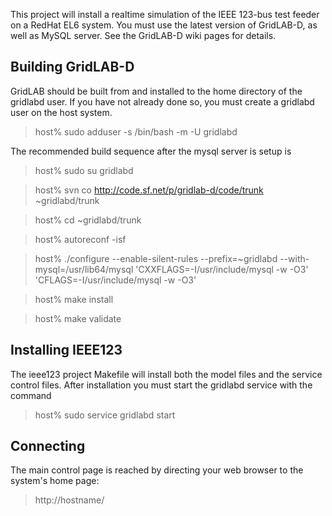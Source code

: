 This project will install a realtime simulation of the IEEE 123-bus test feeder 
on a RedHat EL6 system.  You must use the latest version of GridLAB-D, as 
well as MySQL server.  See the GridLAB-D wiki pages for details.

Building GridLAB-D
------------------
GridLAB should be built from and installed to the home directory of the gridlabd
user. If you have not already done so, you must create a gridlabd user on the
host system.

  > host% sudo adduser -s /bin/bash -m -U gridlabd

The recommended build sequence after the mysql server is setup is

  > host% sudo su gridlabd

  > host% svn co http://code.sf.net/p/gridlab-d/code/trunk ~gridlabd/trunk

  > host% cd ~gridlabd/trunk

  > host% autoreconf -isf

  > host% ./configure --enable-silent-rules --prefix=~gridlabd --with-mysql=/usr/lib64/mysql 'CXXFLAGS=-I/usr/include/mysql -w -O3' 'CFLAGS=-I/usr/include/mysql -w -O3'

  > host% make install

  > host% make validate

Installing IEEE123
------------------
The ieee123 project Makefile will install both the model files and the service
control files.  After installation you must start the gridlabd service with the
command

  > host% sudo service gridlabd start
  
Connecting
----------

The main control page is reached by directing your web browser to the system's
home page:

  > http://hostname/

